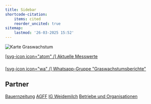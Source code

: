 ```yaml
---
title: Sidebar
shortcode-citation:
    items: cited
    reorder_uncited: true
sitemap:
    lastmod: '26-03-2025 15:52'
---
```


![Karte Graswachstum](/uploads/Graswachstumskarte_aktuell.svg?resize(100))

[[svg-icon icon="atom" /] Aktuelle Messwerte](/growth?classes=button)


### 
[[svg-icon icon="wa" /] Whatsapp-Gruppe "Graswachstumsberichte" ](https://chat.whatsapp.com/HWT0TodVZBuBDVAFVrUUbr?classes=button) 
 
 

## Partner
[Bauernzeitung](https://www.bauernzeitung.ch/graswachstum-serie) 
[AGFF](https://www.agff.ch) 
[IG Weidemilch](https://www.weidemilch.ch) 
[Betriebe und Organisationen](/about)
